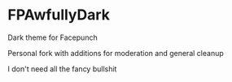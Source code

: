 # FPAwfullyDark
Dark theme for Facepunch

Personal fork with additions for moderation and general cleanup

I don't need all the fancy bullshit
